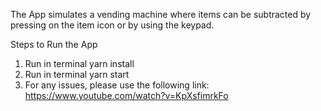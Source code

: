 The App simulates a vending machine where items can be subtracted by pressing on the item icon or by using the keypad.

Steps to Run the App

1.  Run in terminal yarn install
2.  Run in terminal yarn start
3.  For any issues, please use the following link: https://www.youtube.com/watch?v=KpXsfimrkFo
